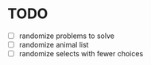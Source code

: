 # TODO
- [ ] randomize problems to solve
- [ ] randomize animal list
- [ ] randomize selects with fewer choices
